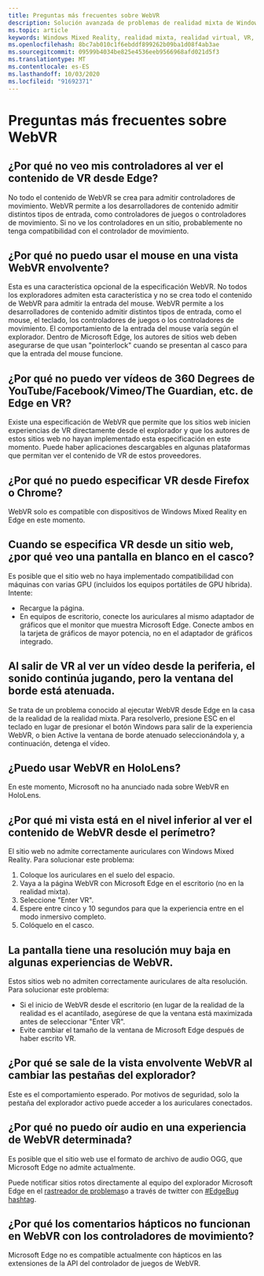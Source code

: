 ```yaml
---
title: Preguntas más frecuentes sobre WebVR
description: Solución avanzada de problemas de realidad mixta de Windows que va más allá de nuestra documentación de soporte técnico estándar para el consumidor.
ms.topic: article
keywords: Windows Mixed Reality, realidad mixta, realidad virtual, VR, MR, solución de problemas, errores, ayuda, soporte técnico, WebVR
ms.openlocfilehash: 8bc7ab010c1f6ebddf899262b09ba1d08f4ab3ae
ms.sourcegitcommit: 09599b4034be825e4536eeb9566968afd021d5f3
ms.translationtype: MT
ms.contentlocale: es-ES
ms.lasthandoff: 10/03/2020
ms.locfileid: "91692371"
---
```

# <a name="webvr-faqs"></a>Preguntas más frecuentes sobre WebVR

## <a name="why-cant-i-see-my-controllers-when-viewing-vr-content-from-edge"></a>¿Por qué no veo mis controladores al ver el contenido de VR desde Edge?

No todo el contenido de WebVR se crea para admitir controladores de movimiento. WebVR permite a los desarrolladores de contenido admitir distintos tipos de entrada, como controladores de juegos o controladores de movimiento. Si no ve los controladores en un sitio, probablemente no tenga compatibilidad con el controlador de movimiento.

## <a name="why-cant-i-use-the-mouse-in-an-immersive-webvr-view"></a>¿Por qué no puedo usar el mouse en una vista WebVR envolvente?

Esta es una característica opcional de la especificación WebVR. No todos los exploradores admiten esta característica y no se crea todo el contenido de WebVR para admitir la entrada del mouse. WebVR permite a los desarrolladores de contenido admitir distintos tipos de entrada, como el mouse, el teclado, los controladores de juegos o los controladores de movimiento. El comportamiento de la entrada del mouse varía según el explorador. Dentro de Microsoft Edge, los autores de sitios web deben asegurarse de que usan "pointerlock" cuando se presentan al casco para que la entrada del mouse funcione.

## <a name="why-cant-i-view-360-degree-videos-from-youtubefacebookvimeothe-guardian-etc-from-edge-in-vr"></a>¿Por qué no puedo ver vídeos de 360 Degrees de YouTube/Facebook/Vimeo/The Guardian, etc. de Edge en VR?

Existe una especificación de WebVR que permite que los sitios web inicien experiencias de VR directamente desde el explorador y que los autores de estos sitios web no hayan implementado esta especificación en este momento. Puede haber aplicaciones descargables en algunas plataformas que permitan ver el contenido de VR de estos proveedores.

## <a name="why-cant-i-enter-vr-from-firefox-or-chrome"></a>¿Por qué no puedo especificar VR desde Firefox o Chrome?

WebVR solo es compatible con dispositivos de Windows Mixed Reality en Edge en este momento.

## <a name="when-i-enter-vr-from-a-website-why-do-i-see-a-blank-screen-in-my-headset"></a>Cuando se especifica VR desde un sitio web, ¿por qué veo una pantalla en blanco en el casco?

Es posible que el sitio web no haya implementado compatibilidad con máquinas con varias GPU (incluidos los equipos portátiles de GPU híbrida). Intente:
* Recargue la página.
* En equipos de escritorio, conecte los auriculares al mismo adaptador de gráficos que el monitor que muestra Microsoft Edge. Conecte ambos en la tarjeta de gráficos de mayor potencia, no en el adaptador de gráficos integrado.

## <a name="when-i-exit-vr-when-watching-a-video-from-edge-the-sound-continues-playing-but-the-edge-window-is-grayed-out"></a>Al salir de VR al ver un vídeo desde la periferia, el sonido continúa jugando, pero la ventana del borde está atenuada.

Se trata de un problema conocido al ejecutar WebVR desde Edge en la casa de la realidad de la realidad mixta. Para resolverlo, presione ESC en el teclado en lugar de presionar el botón Windows para salir de la experiencia WebVR, o bien Active la ventana de borde atenuado seleccionándola y, a continuación, detenga el vídeo.

## <a name="can-i-use-webvr-on-the-hololens"></a>¿Puedo usar WebVR en HoloLens?

En este momento, Microsoft no ha anunciado nada sobre WebVR en HoloLens.

## <a name="why-is-my-view-at-floor-level-when-viewing-webvr-content-from-edge"></a>¿Por qué mi vista está en el nivel inferior al ver el contenido de WebVR desde el perímetro?

El sitio web no admite correctamente auriculares con Windows Mixed Reality. Para solucionar este problema:
1. Coloque los auriculares en el suelo del espacio.
2. Vaya a la página WebVR con Microsoft Edge en el escritorio (no en la realidad mixta).
3. Seleccione "Enter VR".
4. Espere entre cinco y 10 segundos para que la experiencia entre en el modo inmersivo completo.
5. Colóquelo en el casco.

## <a name="the-display-is-very-low-resolution-in-some-webvr-experiences"></a>La pantalla tiene una resolución muy baja en algunas experiencias de WebVR.

Estos sitios web no admiten correctamente auriculares de alta resolución. Para solucionar este problema:
* Si el inicio de WebVR desde el escritorio (en lugar de la realidad de la realidad es el acantilado, asegúrese de que la ventana está maximizada antes de seleccionar "Enter VR".
* Evite cambiar el tamaño de la ventana de Microsoft Edge después de haber escrito VR.

## <a name="why-does-the-webvr-immersive-view-exit-when-i-change-browser-tabs"></a>¿Por qué se sale de la vista envolvente WebVR al cambiar las pestañas del explorador?

Este es el comportamiento esperado. Por motivos de seguridad, solo la pestaña del explorador activo puede acceder a los auriculares conectados.

## <a name="why-cant-i-hear-audio-on-a-particular-webvr-experience"></a>¿Por qué no puedo oír audio en una experiencia de WebVR determinada?

Es posible que el sitio web use el formato de archivo de audio OGG, que Microsoft Edge no admite actualmente.

Puede notificar sitios rotos directamente al equipo del explorador Microsoft Edge en el [rastreador de problemas](https://developer.microsoft.com/en-us/microsoft-edge/platform/issues/)o a través de twitter con [#EdgeBug hashtag](https://blogs.windows.com/msedgedev/2016/08/11/edgebug-twitter/).

## <a name="why-does-haptic-feedback-not-work-in-webvr-with-motion-controllers"></a>¿Por qué los comentarios hápticos no funcionan en WebVR con los controladores de movimiento?

Microsoft Edge no es compatible actualmente con hápticos en las extensiones de la API del controlador de juegos de WebVR.

